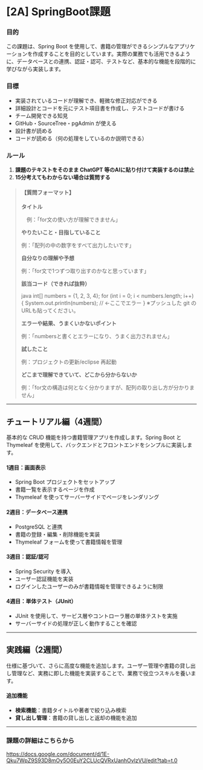 # [2A] SpringBoot課題

### 目的  
この課題は、Spring Boot を使用して、書籍の管理ができるシンプルなアプリケーションを作成することを目的としています。実際の業務でも活用できるように、データベースとの連携、認証・認可、テストなど、基本的な機能を段階的に学びながら実装します。

### 目標

- 実装されているコードが理解でき、軽微な修正対応ができる  
- 詳細設計とコードを元にテスト項目書を作成し、テストコードが書ける  
- チーム開発できる知見  
- GitHub・SourceTree・pgAdmin が使える  
- 設計書が読める  
- コードが読める（何の処理をしているのか説明できる）

### ルール

1. **課題のテキストをそのまま ChatGPT 等のAIに貼り付けて実装するのは禁止**
2. **15分考えてもわからない場合は質問する**
> #### 【質問フォーマット】
>
>**タイトル**
> 
> 　例：「for文の使い方が理解できません」
>
> 
> **やりたいこと・目指していること**
> 
>  例：「配列の中の数字をすべて出力したいです」
>
>
> **自分なりの理解や予想**
> 
> 例：「for文で1つずつ取り出すのかなと思っています」
>
>
> **該当コード（できれば抜粋）**
>
> java int[] numbers = {1, 2, 3, 4}; for (int i = 0; i < numbers.length; i++) { System.out.println(numbers); // ←ここでエラー }
> ※プッシュした git のURLも貼ってください。
>
>
> **エラーや結果、うまくいかないポイント**
>
> 例：「numbersと書くとエラーになり、うまく出力されません」
>
>
> **試したこと**
> 
> 例：プロジェクトの更新/eclipse 再起動
>
>
> **どこまで理解できていて、どこから分からないか**
>
>  例：「for文の構造は何となく分かりますが、配列の取り出し方が分かりません」

---

## チュートリアル編（4週間）

基本的な CRUD 機能を持つ書籍管理アプリを作成します。Spring Boot と Thymeleaf を使用して、バックエンドとフロントエンドをシンプルに実装します。

#### 1週目：画面表示  
- Spring Boot プロジェクトをセットアップ  
- 書籍一覧を表示するページを作成  
- Thymeleaf を使ってサーバーサイドでページをレンダリング

#### 2週目：データベース連携  
- PostgreSQL と連携  
- 書籍の登録・編集・削除機能を実装  
- Thymeleaf フォームを使って書籍情報を管理

#### 3週目：認証/認可  
- Spring Security を導入  
- ユーザー認証機能を実装  
- ログインしたユーザーのみが書籍情報を管理できるように制限

#### 4週目：単体テスト（JUnit）  
- JUnit を使用して、サービス層やコントローラ層の単体テストを実施  
- サーバーサイドの処理が正しく動作することを確認

---

## 実践編（2週間）

仕様に基づいて、さらに高度な機能を追加します。ユーザー管理や書籍の貸し出し管理など、実務に即した機能を実装することで、業務で役立つスキルを養います。

#### 追加機能

- **検索機能**：書籍タイトルや著者で絞り込み検索  
- **貸し出し管理**：書籍の貸し出しと返却の機能を追加

---

### 課題の詳細はこちらから
https://docs.google.com/document/d/1E-Qku7WpZ9S93D8mOy5O0EuY2CLUcQVRxUanhOvlzVU/edit?tab=t.0
